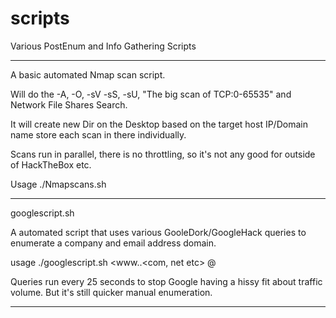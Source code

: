 # scripts
Various PostEnum and Info Gathering Scripts

****************************

A basic automated Nmap scan script.

Will do the -A, -O, -sV -sS, -sU, "The big scan of TCP:0-65535" and Network File Shares Search.

It will create new Dir on the Desktop based on the target host IP/Domain name store each scan in there individually.

Scans run in parallel, there is no throttling, so it's not any good for outside of HackTheBox etc.

Usage
./Nmapscans.sh <target>
  
***************************

googlescript.sh

A automated script that uses various GooleDork/GoogleHack queries to enumerate a company and email address domain.

usage ./googlescript.sh <www.<domain name>.<com, net etc> @<email domain>

Queries run every 25 seconds to stop Google having a hissy fit about traffic volume. But it's still quicker manual enumeration.

***************************
